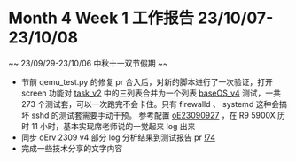 # Month 4 Week 1 工作报告 23/10/07-23/10/08

~~ 23/09/29-23/10/06 中秋十一双节假期 ~~

+ 节前 qemu_test.py 的修复 pr 合入后，对新的脚本进行了一次验证，打开 screen 功能对 [task_v2](https://github.com/weilinfox/res_list/tree/master/oe-rv2309/task_v2) 中的三列表合并为一个列表 [baseOS_v4](https://github.com/weilinfox/PLCT-Working/tree/master/Done/Month04/Week1/baseOS_v4) 测试，一共 273 个测试套，可以一次跑完不会卡住。只有 firewalld 、 systemd 这种会搞坏 sshd 的测试套需要手动干预。 参考配置 [oE23090927](https://github.com/weilinfox/PLCT-Working/tree/master/Done/Month04/Week1/oE23090927) ，在 R9 5900X 历时 11 小时，基本实现席老师说的一觉起来 log 出来
+ 同步 oErv 2309 v4 部分 log 分析结果到测试报告 pr [!74](https://gitee.com/yunxiangluo/open-euler-risc-v-23.09-test/pulls/74)
+ 完成一些技术分享的文字内容

